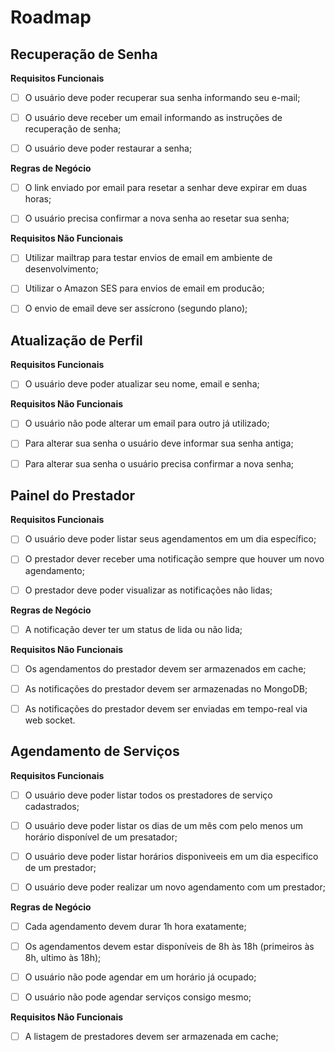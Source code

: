 # Roadmap

## Recuperação de Senha

**Requisitos Funcionais**

- [ ] O usuário deve poder recuperar sua senha informando seu e-mail;

- [ ] O usuário deve receber um email informando as instruções de recuperação de senha;

- [ ] O usuário deve poder restaurar a senha;

**Regras de Negócio**

- [ ] O link enviado por email para resetar a senhar deve expirar em duas horas;

- [ ] O usuário precisa confirmar a nova senha ao resetar sua senha;

**Requisitos Não Funcionais**

- [ ] Utilizar mailtrap para testar envios de email em ambiente de desenvolvimento;

- [ ] Utilizar o Amazon SES para envios de email em producão;

- [ ] O envio de email deve ser assícrono (segundo plano);



## Atualização de Perfil

**Requisitos Funcionais**

- [ ] O usuário deve poder atualizar seu nome, email e senha;

**Requisitos Não Funcionais**

- [ ] O usuário não pode alterar um email para outro já utilizado;

- [ ] Para alterar sua senha o usuário deve informar sua senha antiga;

- [ ] Para alterar sua senha o usuário precisa confirmar a nova senha;



## Painel do Prestador

**Requisitos Funcionais**

- [ ] O usuário deve poder listar seus agendamentos em um dia específico;

- [ ] O prestador dever receber uma notificação sempre que houver um novo agendamento;

- [ ] O prestador deve poder visualizar as notificações não lidas;

**Regras de Negócio**

- [ ] A notificação dever ter um status de lida ou não lida;

**Requisitos Não Funcionais**

- [ ] Os agendamentos do prestador devem ser armazenados em cache;

- [ ] As notificações do prestador devem ser armazenadas no MongoDB;

- [ ] As notificações do prestador devem ser enviadas em tempo-real via web socket.



## Agendamento de Serviços

**Requisitos Funcionais**

- [ ] O usuário deve poder listar todos os prestadores de serviço cadastrados;

- [ ] O usuário deve poder listar os dias de um mês com pelo menos um horário disponível de um presatador;

- [ ] O usuário deve poder listar horários disponiveeis em um dia especifico de um prestador;

- [ ] O usuário deve poder realizar um novo agendamento com um prestador;

**Regras de Negócio**

- [ ] Cada agendamento devem durar 1h hora exatamente;

- [ ] Os agendamentos devem estar disponíveis de 8h às 18h (primeiros às 8h, ultimo às 18h);

- [ ] O usuário não pode agendar em um horário já ocupado;

- [ ] O usuário não pode agendar serviços consigo mesmo;

**Requisitos Não Funcionais**

- [ ] A listagem de prestadores devem ser armazenada em cache;

